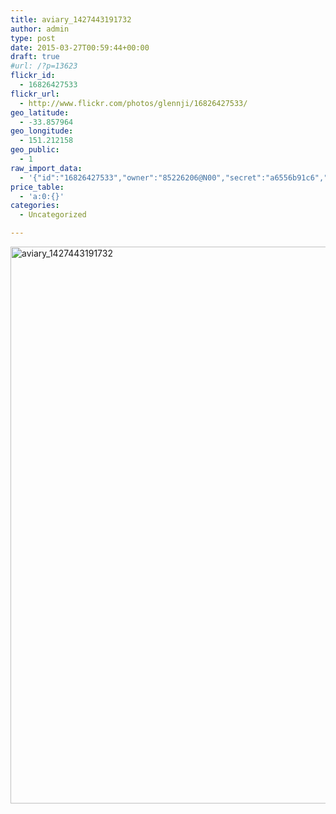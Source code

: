 ```yaml
---
title: aviary_1427443191732
author: admin
type: post
date: 2015-03-27T00:59:44+00:00
draft: true
#url: /?p=13623
flickr_id:
  - 16826427533
flickr_url:
  - http://www.flickr.com/photos/glennji/16826427533/
geo_latitude:
  - -33.857964
geo_longitude:
  - 151.212158
geo_public:
  - 1
raw_import_data:
  - '{"id":"16826427533","owner":"85226206@N00","secret":"a6556b91c6","server":"5461","farm":6,"title":"aviary_1427443191732","ispublic":0,"isfriend":0,"isfamily":0,"description":{"_content":""},"dateupload":"1431157505","lastupdate":"1431157508","datetaken":"2015-03-27 00:59:44","datetakengranularity":0,"datetakenunknown":"1","ownername":"glennji","tags":"","machine_tags":"","originalsecret":"a89b71137b","originalformat":"jpg","latitude":"-33.857964","longitude":"151.212158","accuracy":"16","context":0,"place_id":"cRTwufFTWrzzUz3wMQ","woeid":"28676667","geo_is_family":0,"geo_is_friend":0,"geo_is_contact":0,"geo_is_public":0,"media":"photo","media_status":"ready","url_o":"https://farm6.staticflickr.com/5461/16826427533_a89b71137b_o.jpg","height_o":"1000","width_o":"741"}'
price_table:
  - 'a:0:{}'
categories:
  - Uncategorized

---
```

<p class="flickr-image">
  <a href="http://www.flickr.com/photos/glennji/16826427533/" class="flickr-link"><img src="/wp-content/uploads/2015/03/16826427533_a89b71137b_o.jpg" width="660" height="891" alt="aviary_1427443191732" class="keyring-img" /></a>
</p>
